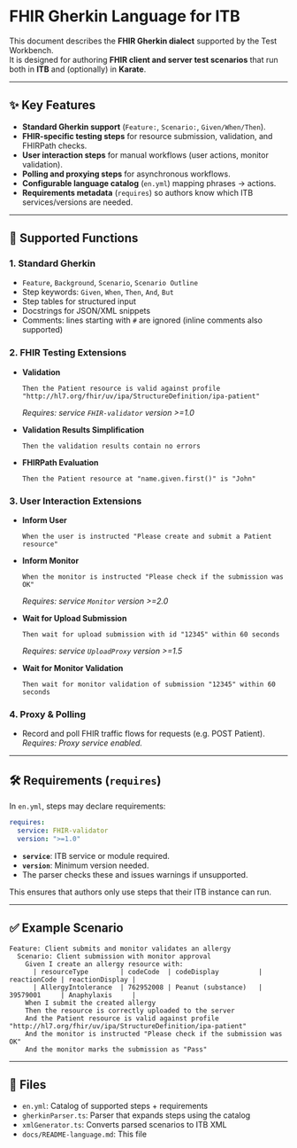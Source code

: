 # FHIR Gherkin Language for ITB

This document describes the **FHIR Gherkin dialect** supported by the Test Workbench.  
It is designed for authoring **FHIR client and server test scenarios** that run both in **ITB** and (optionally) in **Karate**.

---

## ✨ Key Features

- **Standard Gherkin support** (`Feature:`, `Scenario:`, `Given/When/Then`).
- **FHIR-specific testing steps** for resource submission, validation, and FHIRPath checks.
- **User interaction steps** for manual workflows (user actions, monitor validation).
- **Polling and proxying steps** for asynchronous workflows.
- **Configurable language catalog** (`en.yml`) mapping phrases → actions.
- **Requirements metadata** (`requires`) so authors know which ITB services/versions are needed.

---

## 📘 Supported Functions

### 1. Standard Gherkin
- `Feature`, `Background`, `Scenario`, `Scenario Outline`
- Step keywords: `Given`, `When`, `Then`, `And`, `But`
- Step tables for structured input
- Docstrings for JSON/XML snippets
- Comments: lines starting with `#` are ignored (inline comments also supported)

### 2. FHIR Testing Extensions
- **Validation**  
  ```
  Then the Patient resource is valid against profile "http://hl7.org/fhir/uv/ipa/StructureDefinition/ipa-patient"
  ```
  *Requires: service `FHIR-validator` version >=1.0*

- **Validation Results Simplification**  
  ```
  Then the validation results contain no errors
  ```

- **FHIRPath Evaluation**  
  ```
  Then the Patient resource at "name.given.first()" is "John"
  ```

### 3. User Interaction Extensions
- **Inform User**  
  ```
  When the user is instructed "Please create and submit a Patient resource"
  ```

- **Inform Monitor**  
  ```
  When the monitor is instructed "Please check if the submission was OK"
  ```
  *Requires: service `Monitor` version >=2.0*

- **Wait for Upload Submission**  
  ```
  Then wait for upload submission with id "12345" within 60 seconds
  ```
  *Requires: service `UploadProxy` version >=1.5*

- **Wait for Monitor Validation**  
  ```
  Then wait for monitor validation of submission "12345" within 60 seconds
  ```

### 4. Proxy & Polling
- Record and poll FHIR traffic flows for requests (e.g. POST Patient).  
  *Requires: Proxy service enabled.*

---

## 🛠 Requirements (`requires`)

In `en.yml`, steps may declare requirements:

```yaml
requires:
  service: FHIR-validator
  version: ">=1.0"
```

- **`service`**: ITB service or module required.  
- **`version`**: Minimum version needed.  
- The parser checks these and issues warnings if unsupported.  

This ensures that authors only use steps that their ITB instance can run.

---

## ✅ Example Scenario

```gherkin
Feature: Client submits and monitor validates an allergy
  Scenario: Client submission with monitor approval
    Given I create an allergy resource with:
      | resourceType        | codeCode  | codeDisplay          | reactionCode | reactionDisplay |
      | AllergyIntolerance  | 762952008 | Peanut (substance)   | 39579001     | Anaphylaxis     |
    When I submit the created allergy
    Then the resource is correctly uploaded to the server
    And the Patient resource is valid against profile "http://hl7.org/fhir/uv/ipa/StructureDefinition/ipa-patient"
    And the monitor is instructed "Please check if the submission was OK"
    And the monitor marks the submission as "Pass"
```

---

## 📂 Files

- `en.yml`: Catalog of supported steps + requirements
- `gherkinParser.ts`: Parser that expands steps using the catalog
- `xmlGenerator.ts`: Converts parsed scenarios to ITB XML
- `docs/README-language.md`: This file
